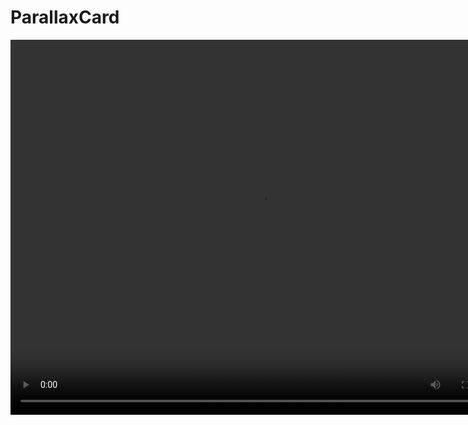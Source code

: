 # ParallaxCard
<video src="./demo.mp4" autoplay="true" controls="controls" width="800" height="600">
</video>

